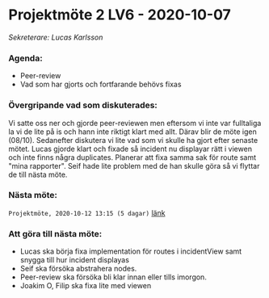 # Projektmöte 2 LV6 - 2020-10-07
*Sekreterare: Lucas Karlsson*

### Agenda:
- Peer-review
- Vad som har gjorts och fortfarande behövs fixas

### Övergripande vad som diskuterades:
Vi satte oss ner och gjorde peer-reviewen men eftersom vi inte var fulltaliga la vi de lite på is och hann inte riktigt klart med allt.
Därav blir de möte igen (08/10). Sedanefter diskutera vi lite vad som vi skulle ha gjort efter senaste mötet. Lucas gjorde klart och fixade så incident nu
displayar rätt i viewen och inte finns några duplicates. Planerar att fixa samma sak för route samt "mina rapporter". Seif hade lite problem med de han skulle göra så vi
flyttar de till nästa möte.
### Nästa möte:
```Projektmöte, 2020-10-12 13:15 (5 dagar)``` [länk](https://github.com/DKWA0000/OOPP-HT20/blob/master/Dokumentation/Notes%20From%20Project%20Meetings/2020-10-12%20-%20Projektm%C3%B6te%201%20LV7.md)

### Att göra till nästa möte:
- Lucas ska börja fixa implementation för routes i incidentView samt snygga till hur incident displayas
- Seif ska försöka abstrahera nodes.
- Peer-review ska försöka bli klar innan eller tills imorgon.
- Joakim O, Filip ska fixa lite med viewen

